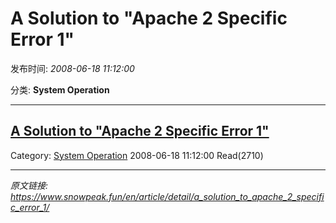 # A Solution to "Apache 2 Specific Error 1"

发布时间: *2008-06-18 11:12:00*

分类: __System Operation__

---------

## [A Solution to "Apache 2 Specific Error 1"](/en/article/detail/a_solution_to_apache_2_specific_error_1/)

Category: [System Operation](/en/article/category/system_operation/) 2008-06-18 11:12:00 Read(2710)


---
*原文链接: https://www.snowpeak.fun/en/article/detail/a_solution_to_apache_2_specific_error_1/*
